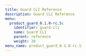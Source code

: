 ```yaml
---
title: Guard CLI Reference
description: Guard CLI Reference
menu:
  product_guard_0.1.0-rc.5:
    identifier: guard-cli
    name: Guard CLI
    parent: reference
    weight: 20
menu_name: product_guard_0.1.0-rc.5
---
```

